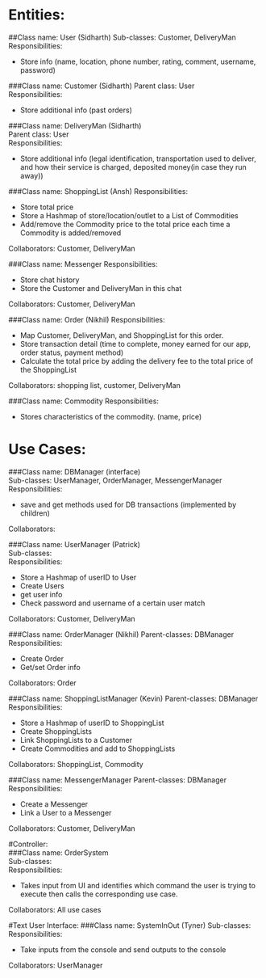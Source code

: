 # Entities:
##Class name: User (Sidharth)
Sub-classes: Customer, DeliveryMan  
Responsibilities:
- Store info (name, location, phone number, rating, comment, username, password)  

###Class name: Customer (Sidharth)
Parent class: User  
Responsibilities:  
- Store additional info (past orders)  

###Class name: DeliveryMan (Sidharth)  
Parent class: User  
Responsibilities:  
- Store additional info (legal identification, transportation used to deliver, and how their service is charged, deposited money(in case they run away))

###Class name: ShoppingList (Ansh)
Responsibilities:  
- Store total price  
- Store a Hashmap of store/location/outlet to a List of Commodities  
- Add/remove the Commodity price to the total price each time a Commodity is added/removed 

Collaborators: Customer, DeliveryMan

###Class name:  Messenger
Responsibilities:  
- Store chat history  
- Store the Customer and DeliveryMan in this chat  

Collaborators: Customer, DeliveryMan  

###Class name: Order (Nikhil)
Responsibilities:  
- Map Customer, DeliveryMan, and ShoppingList for this order.
- Store transaction detail (time to complete, money earned for our app, order status, payment method)
- Calculate the total price by adding the delivery fee to the total price of the ShoppingList

Collaborators: shopping list, customer, DeliveryMan  

###Class name: Commodity
Responsibilities:
- Stores characteristics of the commodity. (name, price)


# Use Cases:
###Class name: DBManager (interface)  
Sub-classes: UserManager, OrderManager, MessengerManager  
Responsibilities: 
- save and get methods used for DB transactions (implemented by children)   

Collaborators:  

###Class name: UserManager (Patrick)  
Sub-classes:  
Responsibilities:  
- Store a Hashmap of userID to User 
- Create Users 
- get user info 
- Check password and username of a certain user match  

Collaborators: Customer, DeliveryMan  

###Class name: OrderManager (Nikhil)
Parent-classes: DBManager
Responsibilities:  
- Create Order
- Get/set Order info  

Collaborators: Order  

###Class name: ShoppingListManager (Kevin)
Parent-classes: DBManager  
Responsibilities:  
- Store a Hashmap of userID to ShoppingList 
- Create ShoppingLists 
- Link ShoppingLists to a Customer 
- Create Commodities and add to ShoppingLists

Collaborators: ShoppingList, Commodity  

###Class name: MessengerManager
Parent-classes: DBManager  
Responsibilities:  
- Create a Messenger  
- Link a User to a Messenger  

Collaborators: Customer, DeliveryMan  

#Controller:  
###Class name: OrderSystem  
Sub-classes:  
Responsibilities:  
- Takes input from UI and identifies which command the user is trying to execute then calls the corresponding use case.

Collaborators: All use cases

#Text User Interface:
###Class name: SystemInOut (Tyner)
Sub-classes:  
Responsibilities:  
- Take inputs from the console and send outputs to the console

Collaborators: UserManager





